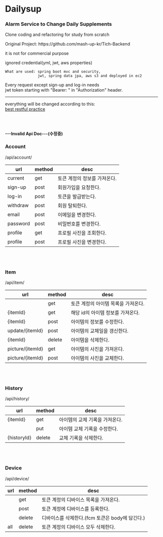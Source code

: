 
<h1>Dailysup</h1>
<h3>Alarm Service to Change Daily Supplements </h3>
<p>Clone coding and refactoring for study from scratch</p>
<p>Original Project: https://github.com/mash-up-kr/Tich-Backend</p>

<div>
    <p>it is not for commercial purpose</p>
    <p>ignored credential(yml, jwt, aws properties)</p>

    What are used: spring boot mvc and security,
                   jwt, spring data jpa, aws s3 and deployed in ec2

Every request except sign-up and log-in needs <br/>
jwt token starting with "Bearer: " in "Authorization" header. 

</div>

<hr>
<p>everything will be changed according to this:<br> 
<a href="https://stackoverflow.blog/2020/03/02/best-practices-for-rest-api-design/">best restful practice</a>

<br><br>

<Strong> ---Invalid Api Doc---(수정중)</Strong>

<h3> Account </h3>

/api/account/

|url|method|desc|
|---|---|---|
|current|get|토큰 계정의 정보를 가져온다.|
|sign-up|post|회원가입을 요청한다.|
|log-in|post|토큰을 발급받는다.|
|withdraw|post|회원 탈퇴한다.|
|email|post|이메일을 변경한다.|
|password|post|비밀번호를 변경한다.|
|profile|get|프로필 사진을 조회한다.|
|profile|post|프로필 사진을 변경한다.|

<br/><br/>

<h3>Item</h3>

/api/item/

|url|method|desc|
|---|---|---|
| |get|토큰 계정의 아이템 목록을 가져온다.|
|{itemId}|get|해당 id의 아이템 정보를 가져온다.|
|{itemId}|post|아이템의 정보를 수정한다.|
|update/{itemId}|post|아이템의 교체일을 갱신한다.|
|{itemId}|delete|아이템을 삭제한다.|
|picture/{itemId}|get|아이템의 사진을 가져온다.|
|picture/{itemId}|post|아이템의 사진을 교체한다.|

<br/><br/>
<h3>History</h3>

/api/history/

|url|method|desc|
|---|---|---|
|{itemId}|get|아이템의 교체 기록을 가져온다.|
| |put|아이템 교체 기록을 수정한다.|
|{historyId}|delete|교체 기록을 삭제한다.|

<br/><br/>
<h3>Device</h3>

/api/device/

|url|method|desc|
|---|---|---|
| |get|토큰 계정의 디바이스 목록을 가져온다.|
| |post|토큰 계정에 디바이스를 등록한다.|
| |delete|디바이스를 삭제한다.(fcm 토큰은 body에 담긴다.)|
|all|delete|토큰 계정의 디바이스 모두 삭제한다.|



